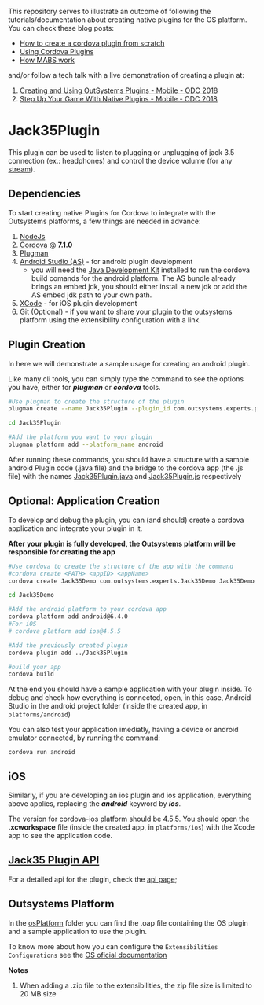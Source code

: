 
This repository serves to illustrate an outcome of following the tutorials/documentation about creating native plugins for the OS platform.
You can check these blog posts:
* [How to create a cordova plugin from scratch](https://www.outsystems.com/blog/posts/how-to-create-a-cordova-plugin-from-scratch/)
* [Using Cordova Plugins](https://success.outsystems.com/Documentation/10/Extensibility_and_Integration/Mobile_Plugins/Using_Cordova_Plugins)
* [How MABS work](https://www.outsystems.com/blog/posts/how-mobile-apps-build-service-works)

and/or follow a tech talk with a live demonstration of creating a plugin at:
1. [Creating and Using OutSystems Plugins - Mobile - ODC 2018](https://www.youtube.com/watch?v=j0UURdj3zB4)
2. [Step Up Your Game With Native Plugins - Mobile - ODC 2018](https://www.youtube.com/watch?v=pNVIKibSOEU)


# Jack35Plugin 
This plugin can be used to listen to plugging or unplugging of jack 3.5 connection (ex.: headphones) and control the device volume (for any [stream](#Android-Audio-Streams)).

## Dependencies
To start creating native Plugins for Cordova to integrate with the Outsystems platforms, a few things are needed in advance:
1. [NodeJs](https://nodejs.org/en/)
1. [Cordova](https://cordova.apache.org/#getstarted) @ **7.1.0**
1. [Plugman](https://cordova.apache.org/docs/en/latest/plugin_ref/plugman.html)
1. [Android Studio (AS)](https://developer.android.com/studio/) - for android plugin development
	* you will need the [Java Development Kit](https://openjdk.java.net/install/) installed to run the cordova build comands for the android platform. The AS bundle already brings an embed jdk, you should either install a new jdk or add the AS embed jdk path to your own path. 
1. [XCode](https://developer.apple.com/xcode/) - for iOS plugin development
1. Git (Optional) - if you want to share your plugin to the outsystems platform using the extensibility configuration with a link.

## Plugin Creation
In here we will demonstrate a sample usage for creating an android plugin.
  
Like many cli tools, you can simply type the command to see the options you have, either for **_plugman_** or _**cordova**_ tools.
```bash
#Use plugman to create the structure of the plugin
plugman create --name Jack35Plugin --plugin_id com.outsystems.experts.plugins.jack35 --plugin_version 0.0.1

cd Jack35Plugin

#Add the platform you want to your plugin
plugman platform add --platform_name android
```
After running these commands, you should have a structure with a sample android Plugin code (.java file) and the bridge to the cordova app (the .js file) with the names [Jack35Plugin.java](src/android/Jack35Plugin.java) and [Jack35Plugin.js](www/Jack35Plugin.js) respectively

## Optional: Application Creation

To develop and debug the plugin, you can (and should) create a cordova application and integrate your plugin in it.

**After your plugin is fully developed, the Outsystems platform will be responsible for creating the app**

```bash
#Use cordova to create the structure of the app with the command
#cordova create <PATH> <appID> <appName>
cordova create Jack35Demo com.outsystems.experts.Jack35Demo Jack35Demo

cd Jack35Demo

#Add the android platform to your cordova app
cordova platform add android@6.4.0
#For iOS
# cordova platform add ios@4.5.5

#Add the previously created plugin
cordova plugin add ../Jack35Plugin

#build your app
cordova build
```

At the end you should have a sample application with your plugin inside.
To debug and check how everything is connected, open, in this case, Android Studio in the android project folder (inside the created app, in ```platforms/android```)

You can also test your application imediatly, having a device or android emulator connected, by running the command:

```cordova run android ```

## iOS

Similarly, if you are developing an ios plugin and ios application, everything above applies, replacing the **_android_** keyword by _**ios**_.
 
 The version for cordova-ios platform should be 4.5.5. You should open the **.xcworkspace** file (inside the created app, in ```platforms/ios```) with the Xcode app to see the application code.


## [Jack35 Plugin API](API.md)
For a detailed api for the plugin, check the [api page](API.md);

## Outsystems Platform
In the [osPlatform](osPlatform) folder you can find the .oap file containing the OS plugin and a sample application to use the plugin.

To know more about how you can configure the `Extensibilities Configurations` see the [OS oficial documentation](https://success.outsystems.com/Documentation/10/Extensibility_and_Integration/Mobile_Plugins/Using_Cordova_Plugins)

**Notes**
1. When adding a .zip file to the extensibilities, the zip file size is limited to 20 MB size

